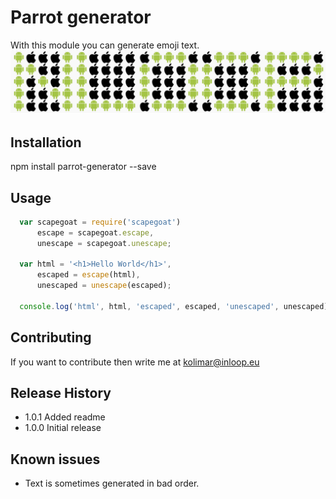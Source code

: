 Parrot generator
=========

With this module you can generate emoji text.
![Alt text](Inloop.png "Optional title")

## Installation

  npm install parrot-generator --save

## Usage
```javascript
  var scapegoat = require('scapegoat')
      escape = scapegoat.escape,
      unescape = scapegoat.unescape;

  var html = '<h1>Hello World</h1>',
      escaped = escape(html),
      unescaped = unescape(escaped);

  console.log('html', html, 'escaped', escaped, 'unescaped', unescaped);
```
## Contributing

If you want to contribute then write me at kolimar@inloop.eu

## Release History

* 1.0.1 Added readme
* 1.0.0 Initial release

## Known issues

* Text is sometimes generated in bad order.